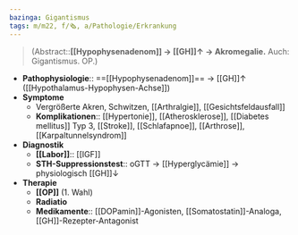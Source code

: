 ```yaml
---
bazinga: Gigantismus
tags: m/m22, f/🗞️, a/Pathologie/Erkrankung
---
```

> (Abstract::**[[Hypophysenadenom]] → [[GH]]↑ → Akromegalie.** Auch: Gigantismus. OP.)
- **Pathophysiologie**:: ==[[Hypophysenadenom]]== → [[GH]]↑ ([[Hypothalamus-Hypophysen-Achse]])
- **Symptome**
	- Vergrößerte Akren, Schwitzen, [[Arthralgie]], [[Gesichtsfeldausfall]]
	- **Komplikationen**:: [[Hypertonie]], [[Atherosklerose]], [[Diabetes mellitus]] Typ 3, [[Stroke]], [[Schlafapnoe]], [[Arthrose]], [[Karpaltunnelsyndrom]]
- **Diagnostik**
	- **[[Labor]]**:: [[IGF]]
	- **STH-Suppressionstest**:: oGTT → [[Hyperglycämie]] → physiologisch [[GH]]↓ 
- **Therapie**
	- **[[OP]]** (1. Wahl)
	- **Radiatio**
	- **Medikamente**:: [[DOPamin]]-Agonisten, [[Somatostatin]]-Analoga, [[GH]]-Rezepter-Antagonist